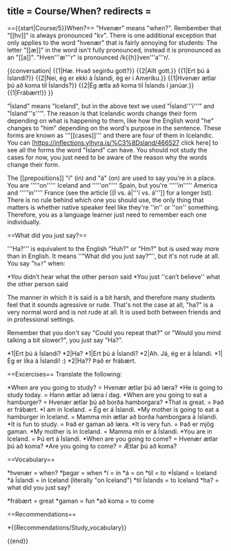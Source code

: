 title = Course/When?
redirects =
---

=={{start|Course/5}}When?==
"Hvenær" means "when?". Rembember that "[[hv]]" is always pronounced "kv". There is one additional exception that only applies to the word "hvenær" that is fairly annoying for students: The letter "[[æ]]" in the word isn't fully pronounced, instead it is pronounced as an "[[a]]". "Hven'''æ'''r" is pronounced /k{{h}}ven'''a'''r/.

{{conversation|
{{1|Hæ. Hvað segirðu gott?}}
{{2|Allt gott.}}
{{1|Ert þú á Íslandi?}}
{{2|Nei, ég er ekki á Íslandi, ég er í Ameríku.}}
{{1|Hvenær ætlar þú að koma til Íslands?}}
{{2|Ég ætla að koma til Íslands í janúar.}}
{{1|Frábært!}}
}}

"Ísland" means "Iceland", but in the above text we used "Ísland'''i'''" and "Ísland'''s'''". The reason is that Icelandic words change their form depending on what is happening to them, like how the English word "he" changes to "him" depending on the word's purpose in the sentence. These forms are known as '''[[cases]]''' and there are four of them in Icelandic. You can [https://inflections.ylhyra.is/%C3%8Dsland/466527 click here] to see all the forms the word "Ísland" can have. You should not study the cases for now, you just need to be aware of the reason why the words change their form. 

The [[prepositions]] "í" (in) and "á" (on) are used to say you're in a place. You are '''''on''''' Iceland and '''''on''''' Spain, but you're '''''in''''' America and '''''in''''' France (see the article [[Í vs. á|'''í vs. á''']] for a longer list). There is no rule behind which one you should use, the only thing that matters is whether native speaker feel like they're ''in'' or ''on'' something. Therefore, you as a language learner just need to remember each one individually. 

==What did you just say?==

'''Ha?''' is equivalent to the English "Huh?" or "Hm?" but is used way more than in English. It means ''“What did you just say?”'', but it's not rude at all. You say "`ha?`" when:

*You didn’t hear what the other person said
*You just ''can’t believe'' what the other person said

The manner in which it is said is a bit harsh, and therefore many students feel that it sounds agressive or rude. That's not the case at all, "ha?" is a very normal word and is not rude at all. It is used both between friends and in professional settings.

Remember that you don't say "Could you repeat that?" or "Would you mind talking a bit slower?", you just say "Ha?".

*1|Ert þú á Íslandi?
*2|Ha?
*1|Ert þú á Íslandi?
*2|Ah. Já, ég er á Íslandi.
*1|Ég er líka á Íslandi! :)
*2|Ha?? Það er frábært.

==Excercises==
Translate the following:

*When are you going to study? = Hvenær ætlar þú að læra?
*He is going to study today. = Hann ætlar að læra í dag.
*When are you going to eat a hamburger? = Hvenær ætlar þú að borða hamborgara?
*That is great. = Það er frábært.
*I am in Iceland. = Ég er á Íslandi.
*My mother is going to eat a hamburger in Iceland. = Mamma mín ætlar að borða hamborgara á Íslandi.
*It is fun to study. = Það er gaman að læra.
*It is very fun. = Það er mjög gaman.
*My mother is in Iceland. = Mamma mín er á Íslandi.
*You are in Iceland. = Þú ert á Íslandi.
*When are you going to come? = Hvenær ætlar þú að koma?
*Are you going to come? = Ætlar þú að koma?

==Vocabulary==

*hvenær = when?
*þegar = when
*í = in
*á = on
*til = to
*Ísland = Iceland
*á Íslandi = in Iceland (literally "on Iceland")
*til Íslands = to Iceland
*ha? = what did you just say?
<!--*sund = the activity of going to a swimming pool (see the text on [[Sund]])
*oft = often
*að koma = to come-->
*frábært = great
*gaman = fun
*að koma = to come

==Recommendations==

*{{Recommendations/Study_vocabulary}}

{{end}}